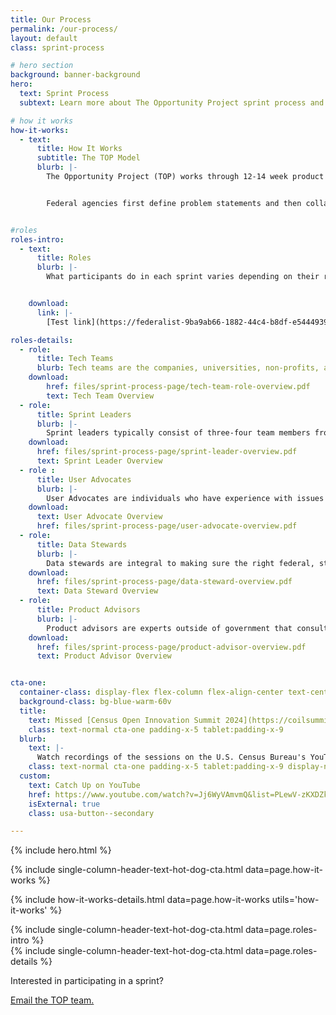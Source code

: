 ```yaml
---
title: Our Process
permalink: /our-process/
layout: default
class: sprint-process

# hero section
background: banner-background
hero:
  text: Sprint Process
  subtext: Learn more about The Opportunity Project sprint process and participant roles.

# how it works
how-it-works:
  - text:
      title: How It Works
      subtitle: The TOP Model
      blurb: |-
        The Opportunity Project (TOP) works through 12-14 week product development cycles—called ‘sprints.’<br><br>


        Federal agencies first define problem statements and then collaborate with technologists and community advocates outside of government, who rapidly build digital products to solve those challenges using open data.


#roles
roles-intro:
  - text:
      title: Roles
      blurb: |-
        What participants do in each sprint varies depending on their role:


    download:
      link: |-
        [Test link](https://federalist-9ba9ab66-1882-44c4-b8df-e5444939133c.sites.pages.cloud.gov/preview/uscensusbureau/the-opportunity-project/sadiejay-update-sprint/sprints/)

roles-details:
  - role:
      title: Tech Teams
      blurb: Tech teams are the companies, universities, non-profits, and students who build digital products in the sprints. They design, develop, and launch the products they build, and own and maintain the products after the sprints. Teams may also develop non-digital products, such as toolkits, policy interventions and more.
    download:
        href: files/sprint-process-page/tech-team-role-overview.pdf
        text: Tech Team Overview
  - role:
      title: Sprint Leaders
      blurb: |-
        Sprint leaders typically consist of three-four team members from the federal agency or NGO that identify major challenges facing the public within their mission areas. During the 12-14 week sprint, experts and data stewards from each agency or NGO will provide feedback to the participating teams and assistance working with federal open data.
    download:
      href: files/sprint-process-page/sprint-leader-overview.pdf
      text: Sprint Leader Overview
  - role :
      title: User Advocates
      blurb: |-
        User Advocates are individuals who have experience with issues directly related to the challenges, and who work closely with end-users. Even better, they can be individuals who have experienced the problem directly. Community leaders, local or national advocates, service providers, and people with direct lived experience make great user advocates.
    download:
      text: User Advocate Overview
      href: files/sprint-process-page/user-advocate-overview.pdf
  - role:
      title: Data Stewards
      blurb: |-
        Data stewards are integral to making sure the right federal, state or local open data is used, and help to answer technical questions participants may have.
    download:
      href: files/sprint-process-page/data-steward-overview.pdf
      text: Data Steward Overview
  - role:
      title: Product Advisors
      blurb: |-
        Product advisors are experts outside of government that consult and help teams develop products with a viable long term strategy; making sure that the product can be maintained and has a real, lasting impact on the intended end user after the sprint.
    download:
      href: files/sprint-process-page/product-advisor-overview.pdf
      text: Product Advisor Overview


cta-one:
  container-class: display-flex flex-column flex-align-center text-center cta-one
  background-class: bg-blue-warm-60v
  title:
    text: Missed [Census Open Innovation Summit 2024](https://coilsummit2024.splashthat.com/)? Watch the recordings on YouTube, featuring 25 sessions, more than 90 speakers, and 30 new tech products.
    class: text-normal cta-one padding-x-5 tablet:padding-x-9
  blurb:
    text: |-
      Watch recordings of the sessions on the U.S. Census Bureau's YouTube channel:
    class: text-normal cta-one padding-x-5 tablet:padding-x-9 display-none
  custom:
    text: Catch Up on YouTube
    href: https://www.youtube.com/watch?v=Jj6WyVAmvmQ&list=PLewV-zKXDZkghdjPUCmmU02T7xI2dUPme
    isExternal: true
    class: usa-button--secondary

---
```


{% include hero.html %}
<section class="bg-blue how-it-works-bg md">
  <div class="header-text-hot-dog">
{% include single-column-header-text-hot-dog-cta.html data=page.how-it-works %}
  </div>
</section>


{% include how-it-works-details.html data=page.how-it-works utils='how-it-works' %}


<section class="bg-blue roles-intro-bg">
  <div class="header-text-hot-dog">
    {% include single-column-header-text-hot-dog-cta.html data=page.roles-intro %}
  </div>
</section>

<div class="bg-base-lighter full-width-screen-spilt roles-details-bg">
 <!-- padding-y-8 padding-x-4 tablet:padding-y-7 tablet:padding-x-9 -->
  <div class="roles-content-block padding-top-8">
  {% include single-column-header-text-hot-dog-cta.html data=page.roles-details %}
  </div>
  <div
  class="padding-top-3 padding-bottom-9 desktop:padding-bottom-10 display-flex flex-justify-end semi-cta-block">
    <div class="radius-left-pill semi-cta bg-white margin-left-4 padding-y-205">
      <div class="grid-container padding-x-4 desktop:padding-left-9 desktop:padding-bottom-3">
        <p>Interested in participating in a sprint?</p>
      <a href="mailto:{{ site.contacts.email }}" target="_blank"
        class="text-ink padding-y-1 margin-top-4">
        Email the TOP team.
      </a>
      </div>
    </div>
  </div>
</div>
